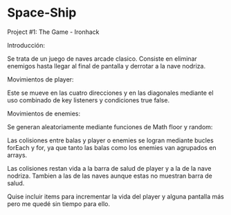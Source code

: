 # Space-Ship
Project #1: The Game - Ironhack

Introducción:

Se trata de un juego de naves arcade clasico. Consiste en eliminar enemigos hasta llegar al final de pantalla y derrotar a la nave nodriza.

Movimientos de player:

Este se mueve en las cuatro direcciones y en las diagonales mediante el uso combinado de key listeners y condiciones true false.

Movimientos de enemies:

Se generan aleatoriamente mediante funciones de Math floor y random:

Las colisiones entre balas y player o enemies se logran mediante bucles forEach y for, ya que tanto las balas como los enemies van agrupados en arrays.

Las colisiones restan vida a la barra de salud de player y a la de la nave nodriza. Tambien a las de las naves aunque estas no muestran barra de salud.

Quise incluir items para incrementar la vida del player y alguna pantalla más pero me quedé sin tiempo para ello.

